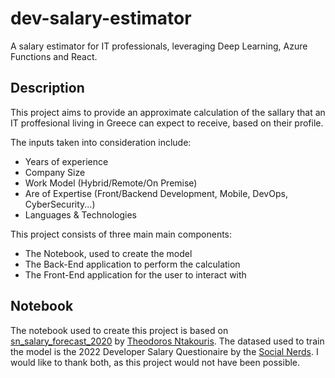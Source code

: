 # dev-salary-estimator
A salary estimator for IT professionals, leveraging Deep Learning, Azure Functions and React.

## Description
This project aims to provide an approximate calculation of the sallary that an IT proffesional living in Greece can expect to receive, based on their profile.

The inputs taken into consideration include:
- Years of experience
- Company Size
- Work Model (Hybrid/Remote/On Premise)
- Are of Expertise (Front/Backend Development, Mobile, DevOps, CyberSecurity...)
- Languages & Technologies

This project consists of three main main components:
- The Notebook, used to create the model
- The Back-End application to perform the calculation
- The Front-End application for the user to interact with

## Notebook
The notebook used to create this project is based on [sn_salary_forecast_2020](https://gist.github.com/ntakouris/6afc4352678e779c95f1714d2b6ec8ab#file-sn_salary_forecast_2020-ipynb) by [Theodoros Ntakouris](https://gist.github.com/ntakouris). The datased used to train the model is the 2022 Developer Salary Questionaire by the [Social Nerds](https://www.youtube.com/@SocialNerdsGR). I would like to thank both, as this project would not have been possible.
